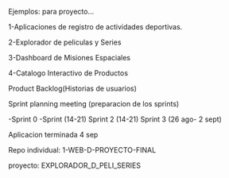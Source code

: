Ejemplos:
para proyecto...

1-Aplicaciones de registro de actividades deportivas.

2-Explorador de peliculas y Series

3-Dashboard de Misiones Espaciales

4-Catalogo Interactivo de Productos

Product Backlog(Historias  de usuarios)

Sprint planning meeting (preparacion de los sprints)

-Sprint 0
-Sprint (14-21)
Sprint 2 (14-21)
Sprint 3 (26 ago- 2 sept)

Aplicacion terminada 4 sep

Repo individual: 1-WEB-D-PROYECTO-FINAL

proyecto: EXPLORADOR_D_PELI_SERIES